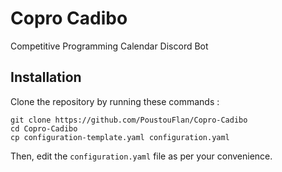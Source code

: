 # Copro Cadibo
Competitive Programming Calendar Discord Bot

## Installation
Clone the repository by running these commands :
```
git clone https://github.com/PoustouFlan/Copro-Cadibo
cd Copro-Cadibo
cp configuration-template.yaml configuration.yaml
```

Then, edit the `configuration.yaml` file as per your convenience.

